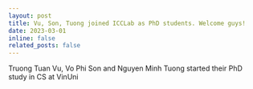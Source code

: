 ```yaml
---
layout: post
title: Vu, Son, Tuong joined ICCLab as PhD students. Welcome guys!
date: 2023-03-01 
inline: false
related_posts: false
---
```



Truong Tuan Vu, Vo Phi Son and Nguyen Minh Tuong started their PhD study in CS at VinUni
